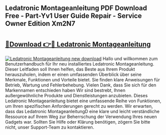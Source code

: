 ## Ledatronic Montageanleitung PDF Download Free - Part-Yv1 User Guide Repair - Service Owner Edition Xm2N7

# <h2><a href="http://df8xi6.blite.top/?on=Ledatronic+Montageanleitung">🔗Download 👉🔴 Ledatronic Montageanleitung</a></h2>

[![Ledatronic Montageanleitung new download](https://i.imgur.com/lujVjoI.png)](http://df8xi6.blite.top/?on=Ledatronic+Montageanleitung)
Hallo und willkommen zum Benutzerhandbuch für Ihr neu installiertes Ledatronic Montageanleitung. Dieser Leitfaden soll Ihnen helfen, das Beste aus Ihrem Produkt herauszuholen, indem er einen umfassenden Überblick über seine Merkmale, Funktionen und Vorteile bietet. Sie finden klare Anweisungen für Betrieb, Wartung und Fehlerbehebung. Vielen Dank, dass Sie sich für den Markennamen entschieden haben Wir sind bestrebt, Ihnen außergewöhnliche Produkte und Dienstleistungen anzubieten. Dieses Ledatronic Montageanleitung bietet eine umfassende Reihe von Funktionen, um Ihren spezifischen Anforderungen gerecht zu werden. Wir erwarten, dass das Ledatronic MontageanleitungD eine klare und leicht verständliche Ressource auf Ihrem Weg zur Beherrschung der Verwendung Ihres neuen Gadgets war. Sollten Sie Hilfe oder Klärung benötigen, zögern Sie bitte nicht, unser Support-Team zu kontaktieren.
